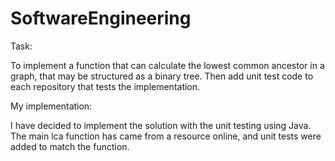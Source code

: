 # SoftwareEngineering

Task:

To implement a function that can calculate the lowest common ancestor in a graph, that may be structured as a binary tree.
Then add unit test code to each repository that tests the implementation. 

My implementation:

I have decided to implement the solution with the unit testing using Java. The main lca function has came from a resource online, and unit tests were added to match the function.
